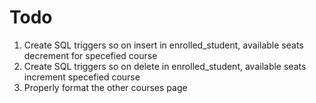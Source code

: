 # Todo

1. Create SQL triggers so on insert in enrolled_student, available seats decrement for specefied course
2. Create SQL triggers so on delete in enrolled_student, available seats increment specefied course
3. Properly format the other courses page


